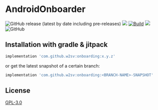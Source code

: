 # AndroidOnboarder

![GitHub release (latest by date including pre-releases)](https://img.shields.io/github/v/release/w2sv/AndroidOnboarder?include_prereleases)
[![](https://jitpack.io/v/w2sv/AndroidOnboarder.svg)](https://jitpack.io/#w2sv/AndroidOnboarder)
[![Build](https://github.com/w2sv/AndroidOnboarder/actions/workflows/workflow.yaml/badge.svg)](https://github.com/w2sv/AndroidOnboarder/actions/workflows/workflow.yaml)
[![](https://jitci.com/gh/w2sv/AndroidOnboarder/svg)](https://jitci.com/gh/w2sv/AndroidOnboarder)
![GitHub](https://img.shields.io/github/license/w2sv/AndroidOnboarder)

## Installation with gradle & jitpack

```gradle
implementation 'com.github.w2sv:onboarding:x.y.z'
```
or get the latest snapshot of a certain branch:
```gradle
implementation 'com.github.w2sv:onboarding:<BRANCH-NAME>-SNAPSHOT'
```

## License

[GPL-3.0](https://github.com/w2sv/AndroidOnboarder/blob/main/LICENSE)

